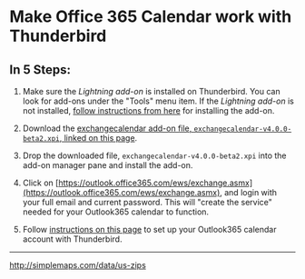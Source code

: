 # Make Office 365 Calendar work with Thunderbird

## In 5 Steps:


1.  Make sure the _Lightning add-on_ is installed on Thunderbird. You can look for add-ons under the "Tools" menu item. If the _Lightning add-on_ is not installed, [follow instructions from here](https://support.mozilla.org/en-US/kb/installing-lightning-thunderbird) for installing the add-on.


2.  Download the [exchangecalendar add-on file, `exchangecalendar-v4.0.0-beta2.xpi`, linked on this page](https://github.com/ExchangeCalendar/exchangecalendar/releases/tag/v4.0.0-beta2).

3.  Drop the downloaded file, `exchangecalendar-v4.0.0-beta2.xpi` into the add-on manager pane and install the add-on.

4.  Click on [https://outlook.office365.com/ews/exchange.asmx](https://outlook.office365.com/ews/exchange.asmx), and login with your full email and current password. This will "create the service" needed for your Outlook365 calendar to function.

5.  Follow [instructions on this page](https://github.com/Ericsson/exchangecalendar/wiki/How-to-Add-Your-Calendar-to-Thunderbird) to set up your Outlook365 calendar account with Thunderbird.

---
 http://simplemaps.com/data/us-zips
